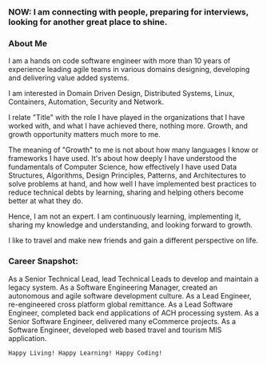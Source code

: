 ### NOW: I am connecting with people, preparing for interviews, looking for another great place to shine.


### About Me
I am a hands on code software engineer with more than 10 years of experience leading agile teams in various domains designing, developing and delivering value added systems. 

I am interested in Domain Driven Design, Distributed Systems, Linux, Containers, Automation, Security and Network. 

I relate "Title" with the role I have played in the organizations that I have worked with, and what I have achieved there, nothing more. Growth, and growth opportunity matters much more to me. 

The meaning of "Growth" to me is not about how many languages I know or frameworks I have used. It's about how deeply I have understood the fundamentals of Computer Science, how effectively I have used Data Structures, Algorithms, Design Principles, Patterns, and Architectures to solve problems at hand, and how well I have implemented best practices to reduce technical debts by learning, sharing and helping others become better at what they do.

Hence, I am not an expert. I am continuously learning, implementing it, sharing my knowledge and understanding, and looking forward to growth.  

I like to travel and make new friends and gain a different perspective on life.


### Career Snapshot:
 As a Senior Technical Lead, lead Technical Leads to develop and maintain a legacy system.
 As a Software Engineering Manager, created an autonomous and agile software development culture.
 As a Lead Engineer, re-engineered cross platform global remittance.
 As a Lead Software Engineer, completed back end applications of ACH processing system.
 As a Senior Software Engineer, delivered many eCommerce projects.
 As a Software Engineer, developed web based travel and tourism MIS application.
 
 
`Happy Living! Happy Learning! Happy Coding!`
